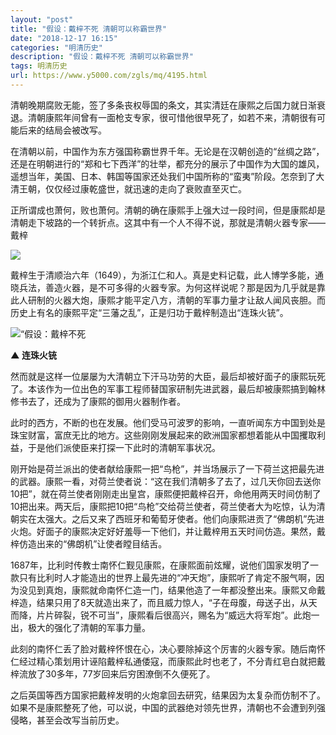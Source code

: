 ```yaml
---
layout: "post"
title: "假设：戴梓不死 清朝可以称霸世界"
date: "2018-12-17 16:15"
categories: "明清历史"
description: "假设：戴梓不死 清朝可以称霸世界"
tags: 明清历史
url: https://www.y5000.com/zgls/mq/4195.html
---
```






清朝晚期腐败无能，签了多条丧权辱国的条文，其实清廷在康熙之后国力就日渐衰退。清朝康熙年间曾有一面枪支专家，很可惜他很早死了，如若不来，清朝很有可能后来的结局会被改写。

在清朝以前，中国作为东方强国称霸世界千年。无论是在汉朝创造的“丝绸之路”，还是在明朝进行的“郑和七下西洋”的壮举，都充分的展示了中国作为大国的雄风，遥想当年，美国、日本、韩国等国家还处我们中国所称的“蛮夷”阶段。怎奈到了大清王朝，仅仅经过康乾盛世，就迅速的走向了衰败直至灭亡。

正所谓成也萧何，败也萧何。清朝的确在康熙手上强大过一段时间，但是康熙却是清朝走下坡路的一个转折点。这其中有一个人不得不说，那就是清朝火器专家——戴梓

![](https://img.y5000.com/uploads/allimg/161031/133A45307-0.jpg)

戴梓生于清顺治六年（1649），为浙江仁和人。真是史料记载，此人博学多能，通晓兵法，善造火器，是不可多得的火器专家。为何这样说呢？那是因为几乎就是靠此人研制的火器大炮，康熙才能平定八方，清朝的军事力量才让敌人闻风丧胆。而历史上有名的康熙平定“三藩之乱”，正是归功于戴梓制造出“连珠火铳”。

![“假设：戴梓不死](/uploads/allimg/161031/6-1610311329402V.JPG)

**▲ 连珠火铳**

然而就是这样一位屡屡为大清朝立下汗马功劳的大臣，最后却被好面子的康熙玩死了。本该作为一位出色的军事工程师替国家研制先进武器，最后却被康熙搞到翰林修书去了，还成为了康熙的御用火器制作者。

此时的西方，不断的也在发展。他们受马可波罗的影响，一直听闻东方中国到处是珠宝财富，富庶无比的地方。这些刚刚发展起来的欧洲国家都想着能从中国攫取利益，于是他们派使臣来打探一下此时的清朝军事状况。

刚开始是荷兰派出的使者献给康熙一把“鸟枪”，并当场展示了一下荷兰这把最先进的武器。康熙一看，对荷兰使者说：“这在我们清朝多了去了，过几天你回去送你10把”，就在荷兰使者刚刚走出皇宫，康熙便把戴梓召开，命他用两天时间仿制了10把出来。两天后，康熙把10把“鸟枪”交给荷兰使者，荷兰使者大为吃惊，认为清朝实在太强大。之后又来了西班牙和葡萄牙使者。他们向康熙进贡了“佛朗机”先进火炮。好面子的康熙决定好好羞辱一下他们，并让戴梓用五天时间仿造。果然，戴梓仿造出来的“佛朗机”让使者瞠目结舌。

1687年，比利时传教士南怀仁觐见康熙，在康熙面前炫耀，说他们国家发明了一款只有比利时人才能造出的世界上最先进的“冲天炮”，康熙听了肯定不服气啊，因为没见到真炮，康熙就命南怀仁造一门，结果他造了一年都没整出来。康熙又命戴梓造，结果只用了8天就造出来了，而且威力惊人，“子在母腹，母送子出，从天而降，片片碎裂，锐不可当”，康熙看后很高兴，赐名为“威远大将军炮”。此炮一出，极大的强化了清朝的军事力量。

此刻的南怀仁丢了脸对戴梓怀恨在心，决心要除掉这个厉害的火器专家。随后南怀仁经过精心策划用计诬陷戴梓私通倭寇，而康熙此时也老了，不分青红皂白就把戴梓流放了30多年，77岁回来后穷困潦倒不久便死了。

之后英国等西方国家把戴梓发明的火炮拿回去研究，结果因为太复杂而仿制不了。如果不是康熙整死了他，可以说，中国的武器绝对领先世界，清朝也不会遭到列强侵略，甚至会改写当前历史。
